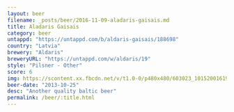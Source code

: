 ```yaml
---
layout: beer
filename: _posts/beer/2016-11-09-aladaris-gaisais.md
title: Aladaris Gaisais
category: beer
untappd: "https://untappd.com/b/aldaris-gaisais/188698"
country: "Latvia"
brewery: "Aldaris"
breweryURL: "https://untappd.com/w/aldaris/19"
style: "Pilsner - Other"
score: 6
img: https://scontent.xx.fbcdn.net/v/t1.0-0/p480x480/603023_10152001619908745_1091913425_n.jpg?oh=d00c909804022cb756450f7450d84f26&oe=59370402
beer-date: "2013-10-25"
desc: "Another quality baltic beer"
permalink: /beer/:title.html
---
```

